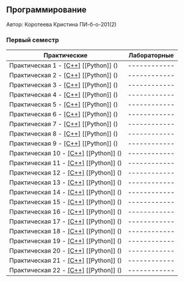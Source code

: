 ## Программирование

Автор: Коротеева Кристина ПИ-б-о-201(2)

### Первый семестр

| Практические | Лабораторные |
| ------------ | ------------ |
| Практическая 1 - [[C++]]() [[Python]] () | ------------ |
| Практическая 2 - [[C++]]() [[Python]] () | ------------ |
| Практическая 3 - [[C++]]() [[Python]] () | ------------ |
| Практическая 4 - [[C++]]() [[Python]] () | ------------ |
| Практическая 5 - [[C++]]() [[Python]] () | ------------ |
| Практическая 6 - [[C++]]() [[Python]] () | ------------ |
| Практическая 7 - [[C++]]() [[Python]] () | ------------ |
| Практическая 8 - [[C++]]() [[Python]] () | ------------ |
| Практическая 9 - [[C++]]() [[Python]] () | ------------ |
| Практическая 10 - [[C++]]() [[Python]] () | ------------ |
| Практическая 11 - [[C++]]() [[Python]] () | ------------ |
| Практическая 12 - [[C++]]() [[Python]] () | ------------ |
| Практическая 13 - [[C++]]() [[Python]] () | ------------ |
| Практическая 14 - [[C++]]() [[Python]] () | ------------ |
| Практическая 15 - [[C++]]() [[Python]] () | ------------ |
| Практическая 16 - [[C++]]() [[Python]] () | ------------ |
| Практическая 17 - [[C++]]() [[Python]] () | ------------ |
| Практическая 18 - [[C++]]() [[Python]] () | ------------ |
| Практическая 19 - [[C++]]() [[Python]] () | ------------ |
| Практическая 20 - [[C++]]() [[Python]] () | ------------ |
| Практическая 21 - [[C++]]() [[Python]] () | ------------ |
| Практическая 22 - [[C++]]() [[Python]] () | ------------ |
